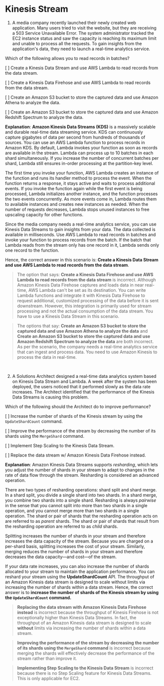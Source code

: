 # Kinesis Stream

1. A media company recently launched their newly created web application. Many users tried to visit the website, but they are receiving a 503 Service Unavailable Error. The system administrator tracked the EC2 instance status and saw the capacity is reaching its maximum limit and unable to process all the requests. To gain insights from the application's data, they need to launch a real-time analytics service.

Which of the following allows you to read records in batches?

[ ] Create a Kinesis Data Stream and use AWS Lambda to read records from the data stream.

[ ] Create a Kinesis Data Firehose and use AWS Lambda to read records from the data stream.

[ ] Create an Amazon S3 bucket to store the captured data and use Amazon Athena to analyze the data.

[ ] Create an Amazon S3 bucket to store the captured data and use Amazon Redshift Spectrum to analyze the data.

**Explanation**: **Amazon Kinesis Data Streams (KDS)** is a massively scalable and durable real-time data streaming service. KDS can continuously capture gigabytes of data per second from hundreds of thousands of sources. You can use an AWS Lambda function to process records in Amazon KDS. By default, Lambda invokes your function as soon as records are available in the stream. Lambda can process up to 10 batches in each shard simultaneously. If you increase the number of concurrent batches per shard, Lambda still ensures in-order processing at the partition-key level.

The first time you invoke your function, AWS Lambda creates an instance of the function and runs its handler method to process the event. When the function returns a response, it stays active and waits to process additional events. If you invoke the function again while the first event is being processed, Lambda initializes another instance, and the function processes the two events concurrently. As more events come in, Lambda routes them to available instances and creates new instances as needed. When the number of requests decreases, Lambda stops unused instances to free upscaling capacity for other functions.

Since the media company needs a real-time analytics service, you can use Kinesis Data Streams to gain insights from your data. The data collected is available in milliseconds. Use AWS Lambda to read records in batches and invoke your function to process records from the batch. If the batch that Lambda reads from the stream only has one record in it, Lambda sends only one record to the function.

Hence, the correct answer in this scenario is: **Create a Kinesis Data Stream and use AWS Lambda to read records from the data stream**.

> The option that says: **Create a Kinesis Data Firehose and use AWS Lambda to read records from the data stream** is incorrect. Although Amazon Kinesis Data Firehose captures and loads data in near real-time, AWS Lambda can't be set as its destination. You can write Lambda functions and integrate it with Kinesis Data Firehose to request additional, customized processing of the data before it is sent downstream. However, this integration is primarily used for stream processing and not the actual consumption of the data stream. You have to use a Kinesis Data Stream in this scenario.

> The options that say: **Create an Amazon S3 bucket to store the captured data and use Amazon Athena to analyze the data** and **Create an Amazon S3 bucket to store the captured data and use Amazon Redshift Spectrum to analyze the data** are both incorrect. As per the scenario, the company needs a real-time analytics service that can ingest and process data. You need to use Amazon Kinesis to process the data in real-time.

<br />

2. A Solutions Architect designed a real-time data analytics system based on Kinesis Data Stream and Lambda. A week after the system has been deployed, the users noticed that it performed slowly as the data rate increases. The Architect identified that the performance of the Kinesis Data Streams is causing this problem.

Which of the following should the Architect do to improve performance?

[ ] Increase the number of shards of the Kinesis stream by using the `UpdateShardCount` command.

[ ] Improve the performance of the stream by decreasing the number of its shards using the `MergeShard` command.

[ ] Implement Step Scaling to the Kinesis Data Stream.

[ ] Replace the data stream w/ Amazon Kinesis Data Firehose instead.

**Explanation**: Amazon Kinesis Data Streams supports *resharding*, which lets you adjust the number of shards in your stream to adapt to changes in the rate of data flow through the stream. Resharding is considered an advanced operation.

There are two types of resharding operations: shard split and shard merge. In a shard split, you divide a single shard into two shards. In a shard merge, you combine two shards into a single shard. Resharding is always *pairwise* in the sense that you cannot split into more than two shards in a single operation, and you cannot merge more than two shards in a single operation. The shard or pair of shards that the resharding operation acts on are referred to as *parent* shards. The shard or pair of shards that result from the resharding operation are referred to as *child* shards.

Splitting increases the number of shards in your stream and therefore increases the data capacity of the stream. Because you are charged on a per-shard basis, splitting increases the cost of your stream. Similarly, merging reduces the number of shards in your stream and therefore decreases the data capacity—and cost—of the stream.

If your data rate increases, you can also increase the number of shards allocated to your stream to maintain the application performance. You can reshard your stream using the **UpdateShardCount** API. The throughput of an Amazon Kinesis data stream is designed to scale without limits via increasing the number of shards within a data stream. Hence, the correct answer is to **increase the number of shards of the Kinesis stream by using the `UpdateShardCount` command.**

> **Replacing the data stream with Amazon Kinesis Data Firehose instead** is incorrect because the throughput of Kinesis Firehose is not exceptionally higher than Kinesis Data Streams. In fact, the throughput of an Amazon Kinesis data stream is designed to scale **without** limits via increasing the number of shards within a data stream.

> **Improving the performance of the stream by decreasing the number of its shards using the `MergeShard` command** is incorrect because merging the shards will effectively decrease the performance of the stream rather than improve it.

> **Implementing Step Scaling to the Kinesis Data Stream** is incorrect because there is no Step Scaling feature for Kinesis Data Streams. This is only applicable for EC2.

<br />
